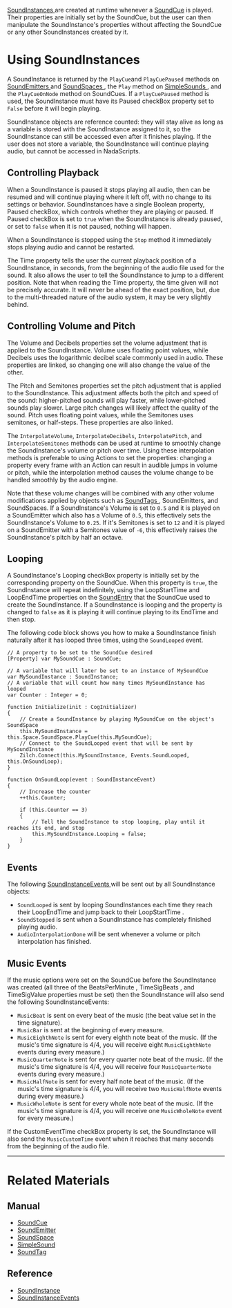 [ SoundInstances ](../../../code_reference/class_reference/soundinstance.md) are created at runtime whenever a [SoundCue](soundcue.md) is played. Their properties are initially set by the SoundCue, but the user can then manipulate the SoundInstance's properties without affecting the SoundCue or any other SoundInstances created by it. 

 #  Using SoundInstances

A SoundInstance is returned by the `PlayCue`and `PlayCuePaused` methods on [SoundEmitters ](soundemitter.md) and [SoundSpaces ](soundspace.md), the `Play` method on [SimpleSounds ](simplesound.md), and the `PlayCueOnNode` method on SoundCues. If a `PlayCuePaused` method is used, the SoundInstance must have its Paused checkBox property set to `False` before it will begin playing.

SoundInstance objects are reference counted: they will stay alive as long as a variable is stored with the SoundInstance assigned to it, so the SoundInstance can still be accessed even after it finishes playing. If the user does not store a variable, the SoundInstance will continue playing audio, but cannot be accessed in NadaScripts.

 ## Controlling Playback

When a SoundInstance is paused it stops playing all audio, then can be resumed and will continue playing where it left off, with no change to its settings or behavior. SoundInstances have a single Boolean property, Paused checkBox, which controls whether they are playing or paused. If Paused checkBox is set to `true` when the SoundInstance is already paused, or set to `false` when it is not paused, nothing will happen.

When a SoundInstance is stopped using the `Stop` method it immediately stops playing audio and cannot be restarted.

The  Time  property tells the user the current playback position of a SoundInstance, in seconds, from the beginning of the audio file used for the sound. It also allows the user to tell the SoundInstance to jump to a different position. Note that when reading the  Time  property, the time given will not be precisely accurate. It will never be ahead of the exact position, but, due to the multi-threaded nature of the audio system, it may be very slightly behind.

 ## Controlling Volume and Pitch

The Volume  and Decibels  properties set the volume adjustment that is applied to the SoundInstance. Volume  uses floating point values, while  Decibels  uses the logarithmic decibel scale commonly used in audio. These properties are linked, so changing one will also change the value of the other.

The  Pitch  and  Semitones  properties set the pitch adjustment that is applied to the SoundInstance. This adjustment affects both the pitch and speed of the sound: higher-pitched sounds will play faster, while lower-pitched sounds play slower. Large pitch changes will likely affect the quality of the sound.  Pitch  uses floating point values, while the  Semitones  uses semitones, or half-steps. These properties are also linked.

The `InterpolateVolume`, `InterpolateDecibels`, `InterpolatePitch`, and `InterpolateSemitones` methods can be used at runtime to smoothly change the SoundInstance's volume or pitch over time. Using these interpolation methods is preferable to using Actions to set the properties: changing a property every frame with an Action can result in audible jumps in volume or pitch, while the interpolation method causes the volume change to be handled smoothly by the audio engine.

Note that these volume changes will be combined with any other volume modifications applied by objects such as [SoundTags ](soundtag.md), SoundEmitters, and SoundSpaces. If a SoundInstance's  Volume  is set to `0.5` and it is played on a SoundEmitter which also has a  Volume  of `0.5`, this effectively sets the SoundInstance's  Volume  to `0.25`. If it's  Semitones  is set to `12` and it is played on a SoundEmitter with a  Semitones  value of `-6`, this effectively raises the SoundInstance's pitch by half an octave.

 ## Looping

A SoundInstance's  Looping checkBox property is initially set by the corresponding property on the SoundCue. When this property is `true`, the SoundInstance will repeat indefinitely, using the  LoopStartTime  and  LoopEndTime  properties on the [SoundEntry](soundcue.md#soundentry) that the SoundCue used to create the SoundInstance. If a SoundInstance is looping and the property is changed to `false` as it is playing it will continue playing to its  EndTime  and then stop.

The following code block shows you how to make a SoundInstance finish naturally after it has looped three times, using the `SoundLooped` event.
```lang=csharp
// A property to be set to the SoundCue desired
[Property] var MySoundCue : SoundCue;

// A variable that will later be set to an instance of MySoundCue
var MySoundInstance : SoundInstance;
// A variable that will count how many times MySoundInstance has looped
var Counter : Integer = 0;

function Initialize(init : CogInitializer)
{
    // Create a SoundInstance by playing MySoundCue on the object's SoundSpace
    this.MySoundInstance = this.Space.SoundSpace.PlayCue(this.MySoundCue);
    // Connect to the SoundLooped event that will be sent by MySoundInstance
    Zilch.Connect(this.MySoundInstance, Events.SoundLooped, this.OnSoundLoop);
}

function OnSoundLoop(event : SoundInstanceEvent)
{
    // Increase the counter
    ++this.Counter;
	
    if (this.Counter == 3)
    {
        // Tell the SoundInstance to stop looping, play until it reaches its end, and stop
        this.MySoundInstance.Looping = false;
    }
}
```

 ## Events

The following [ SoundInstanceEvents ](../../../code_reference/class_reference/soundinstanceevent.md) will be sent out by all SoundInstance objects:

- `SoundLooped` is sent by looping SoundInstances each time they reach their LoopEndTime  and jump back to their LoopStartTime .
- `SoundStopped` is sent when a SoundInstance has completely finished playing audio.
- `AudioInterpolationDone` will be sent whenever a volume or pitch interpolation has finished.

 ## Music Events

If the music options were set on the SoundCue before the SoundInstance was created (all three of the  BeatsPerMinute ,  TimeSigBeats , and  TimeSigValue  properties must be set) then the SoundInstance will also send the following SoundInstanceEvents:

- `MusicBeat` is sent on every beat of the music (the beat value set in the time signature).
- `MusicBar` is sent at the beginning of every measure.
- `MusicEighthNote` is sent for every eighth note beat of the music. (If the music's time signature is 4/4, you will receive eight `MusicEighthNote` events during every measure.) 
- `MusicQuarterNote` is sent for every quarter note beat of the music. (If the music's time signature is 4/4, you will receive four `MusicQuarterNote` events during every measure.)
- `MusicHalfNote` is sent for every half note beat of the music. (If the music's time signature is 4/4, you will receive two `MusicHalfNote` events during every measure.)
- `MusicWholeNote` is sent for every whole note beat of the music. (If the music's time signature is 4/4, you will receive one `MusicWholeNote` event for every measure.)

If the  CustomEventTime checkBox property is set, the SoundInstance will also send the `MusicCustomTime` event when it reaches that many seconds from the beginning of the audio file.

---
 # Related Materials

 ## Manual

- [SoundCue ](soundcue.md)
- [SoundEmitter ](soundemitter.md)
- [SoundSpace ](soundspace.md)
- [SimpleSound ](simplesound.md)
- [SoundTag ](soundtag.md)

 ## Reference

- [ SoundInstance ](../../../code_reference/class_reference/soundinstance.md)
- [ SoundInstanceEvents ](../../../code_reference/class_reference/soundinstanceevent.md)  

 